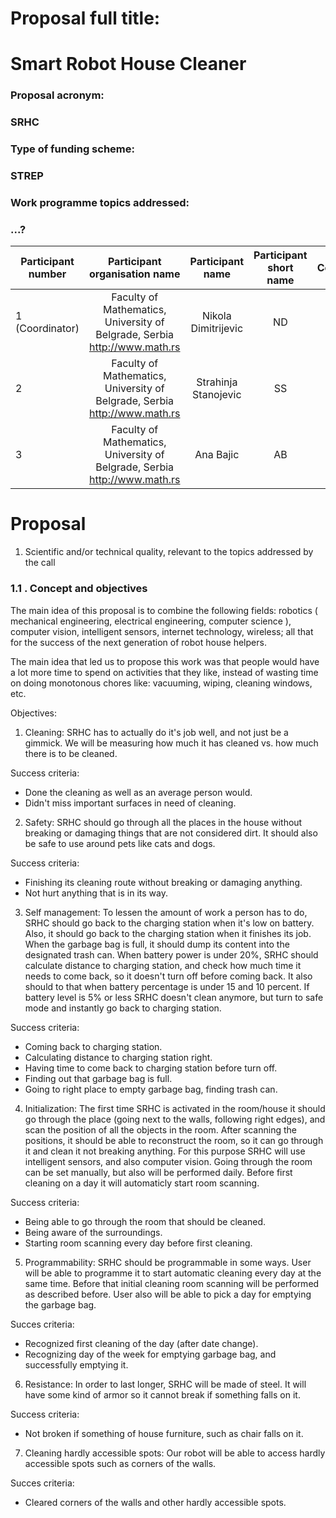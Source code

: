 # Proposal full title:
# Smart Robot House Cleaner

### Proposal acronym:
### SRHC


### Type of funding scheme:
### STREP

### Work programme topics addressed:
### ...?



| Participant number  |  Participant organisation name   |Participant name      |  Participant short name  | Country  |
|----------|:-------------:|:-------------:|:------:|-------------------------------:|
| 1 (Coordinator) | Faculty of Mathematics, University of Belgrade, Serbia http://www.math.rs | Nikola Dimitrijevic | ND | Serbia |
| 2 | Faculty of Mathematics, University of Belgrade, Serbia http://www.math.rs |   Strahinja Stanojevic   |   SS | Serbia |
| 3 | Faculty of Mathematics, University of Belgrade, Serbia http://www.math.rs | Ana Bajic | AB | Serbia |




# Proposal

1.  Scientific and/or technical quality, relevant to the topics addressed by the call

### 1.1 . Concept and objectives

The main idea of this proposal is to combine the following fields:
robotics ( mechanical engineering, electrical engineering, computer science ),
computer vision, intelligent sensors, internet technology, wireless;
all that for the success of the next generation of robot house helpers.

The main idea that led us to propose this work was that people would have a lot more time
to spend on activities that they like, instead of wasting time on doing monotonous chores
like: vacuuming, wiping, cleaning windows, etc.

Objectives:

1. Cleaning: SRHC has to actually do it's job well, and not just be a gimmick.
We will be measuring how much it has cleaned vs. how much there is to be cleaned.

Success criteria:
  - Done the cleaning as well as an average person would.
  - Didn't miss important surfaces in need of cleaning.


2. Safety: SRHC should go through all the places in the house without breaking or damaging
things that are not considered dirt. It should also be safe to use around pets like cats
and dogs.

Success criteria:
  - Finishing its cleaning route without breaking or damaging anything.
  - Not hurt anything that is in its way.


3. Self management: To lessen the amount of work a person has to do, SRHC should go back to the charging station when it's low on battery. Also, it should go back to the charging station
when it finishes its job. When the garbage bag is full, it should dump its content into the
designated trash can. When battery power is under 20%, SRHC should calculate distance to charging station, and check how much time it needs to come back, so it doesn't turn off before coming back. It also should to that when battery percentage is under 15 and 10 percent. If battery level is 5% or less SRHC doesn't clean anymore, but turn to safe mode and instantly go back to charging station.  

Success criteria:
  - Coming back to charging station.
  - Calculating distance to charging station right.
  - Having time to come back to charging station before turn off.
  - Finding out that garbage bag is full.
  - Going to right place to empty garbage bag, finding trash can.


4. Initialization: The first time SRHC is activated in the room/house it should go through the place (going next to the walls, following right edges), and scan the position of all the objects in the room. After scanning the positions, it should be able to reconstruct the room, so it can go through it and clean it not breaking anything. For this purpose SRHC will use intelligent sensors, and also computer vision. Going through the room can be set manually, but also will be performed daily. Before first cleaning on a day it will automaticly start room scanning.

Success criteria:
  - Being able to go through the room that should be cleaned.
  - Being aware of the surroundings.
  - Starting room scanning every day before first cleaning.


5. Programmability: SRHC should be programmable in some ways. User will be able to programme it to start automatic cleaning every day at the same time. Before that initial cleaning room scanning will be performed as described before. User also will be able to pick a day for emptying the garbage bag.

Succes criteria:
  - Recognized first cleaning of the day (after date change).
  - Recognizing day of the week for emptying garbage bag, and successfully emptying it.


6. Resistance: In order to last longer, SRHC will be made of steel. It will have some kind of armor so it cannot break if something falls on it.

Success criteria:
  - Not broken if something of house furniture, such as chair falls on it.


7. Cleaning hardly accessible spots: Our robot will be able to access hardly accessible spots such as corners of the walls.

Succes criteria:
  - Cleared corners of the walls and other hardly accessible spots.
